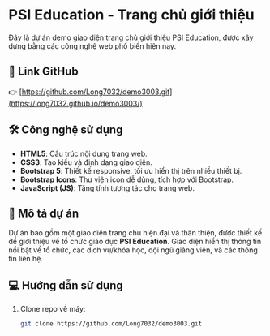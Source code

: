 # PSI Education - Trang chủ giới thiệu

Đây là dự án demo giao diện trang chủ giới thiệu PSI Education, được xây dựng bằng các công nghệ web phổ biến hiện nay.

## 🔗 Link GitHub
👉 [https://github.com/Long7032/demo3003.git](https://long7032.github.io/demo3003/)

## 🛠️ Công nghệ sử dụng
- **HTML5**: Cấu trúc nội dung trang web.
- **CSS3**: Tạo kiểu và định dạng giao diện.
- **Bootstrap 5**: Thiết kế responsive, tối ưu hiển thị trên nhiều thiết bị.
- **Bootstrap Icons**: Thư viện icon dễ dùng, tích hợp với Bootstrap.
- **JavaScript (JS)**: Tăng tính tương tác cho trang web.

## 📄 Mô tả dự án
Dự án bao gồm một giao diện trang chủ hiện đại và thân thiện, được thiết kế để giới thiệu về tổ chức giáo dục **PSI Education**. Giao diện hiển thị thông tin nổi bật về tổ chức, các dịch vụ/khóa học, đội ngũ giảng viên, và các thông tin liên hệ.

## 💻 Hướng dẫn sử dụng
1. Clone repo về máy:
   ```bash
   git clone https://github.com/Long7032/demo3003.git
